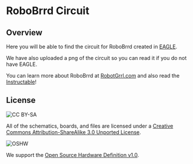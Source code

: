 # RoboBrrd Circuit

## Overview

Here you will be able to find the circuit for RoboBrrd created in [EAGLE](http://www.cadsoftusa.com/).

We have also uploaded a png of the circuit so you can read it if you do not have EAGLE.

You can learn more about RoboBrrd at [RobotGrrl.com](http://robotgrrl.com) and also read the [Instructable](http://www.instructables.com/id/RoboBrrd/)!

## License

![CC BY-SA](http://i.creativecommons.org/l/by-sa/3.0/88x31.png)

All of the schematics, boards, and files are licensed under a [Creative Commons Attribution-ShareAlike 3.0 Unported License](http://creativecommons.org/licenses/by-sa/3.0/).

![OSHW](http://robotgrrl.com/oshw-logo-100-px.png)

We support the [Open Source Hardware Definition v1.0](http://freedomdefined.org/OSHW).